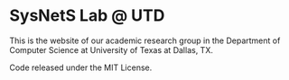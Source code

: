 # SysNetS Lab @ UTD

This is the website of our academic research group in the Department of Computer Science at University of Texas at Dallas, TX.

Code released under the MIT License.
